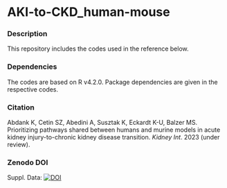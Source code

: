 # AKI-to-CKD_human-mouse

### Description
This repository includes the codes used in the reference below.

### Dependencies
The codes are based on R v4.2.0. Package dependencies are given in the respective codes.

### Citation
Abdank K, Cetin SZ, Abedini A, Susztak K, Eckardt K-U, Balzer MS. Prioritizing pathways shared between humans and murine models in acute kidney injury-to-chronic kidney disease transition. _Kidney Int_. 2023 (under review).

### Zenodo DOI
Suppl. Data: [![DOI](https://zenodo.org/badge/DOI/10.5281/zenodo.7953110.svg)](https://doi.org/10.5281/zenodo.7953110)
